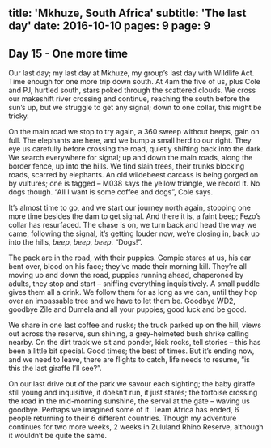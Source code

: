 title: 'Mkhuze, South Africa'
subtitle: 'The last day'
date: 2016-10-10
pages: 9
page: 9
---

## Day 15 - One more time

Our last day; my last day at Mkhuze, my group’s last day with Wildlife Act. Time enough for one more trip down south. At 4am the five of us, plus Cole and PJ, hurtled south, stars poked through the scattered clouds. We cross our makeshift river crossing and continue, reaching the south before the sun’s up, but we struggle to get any signal; down to one collar, this might be tricky.

On the main road we stop to try again, a 360 sweep without beeps, gain on full. The elephants are here, and we bump a small herd to our right. They eye us carefully before crossing the road, quietly shifting back into the dark. We search everywhere for signal; up and down the main roads, along the border fence, up into the hills. We find slain trees, their trunks blocking roads, scarred by elephants. An old wildebeest carcass is being gorged on by vultures; one is tagged – M038 says the yellow triangle, we record it. No dogs though. “All I want is some coffee and dogs”, Cole says.

It’s almost time to go, and we start our journey north again, stopping one more time besides the dam to get signal. And there it is, a faint beep; Fezo’s collar has resurfaced. The chase is on, we turn back and head the way we came, following the signal, it’s getting louder now, we’re closing in, back up into the hills, _beep_, _beep_, _beep_. “Dogs!”.

The pack are in the road, with their puppies. Gompie stares at us, his ear bent over, blood on his face; they’ve made their morning kill. They’re all moving up and down the road, puppies running ahead, chaperoned by adults, they stop and start – sniffing everything inquisitively. A small puddle gives them all a drink. We follow them for as long as we can, until they hop over an impassable tree and we have to let them be. Goodbye WD2, goodbye Zile and Dumela and all your puppies; good luck and be good.

We share in one last coffee and rusks; the truck parked up on the hill, views out across the reserve, sun shining, a grey-helmeted bush shrike calling nearby. On the dirt track we sit and ponder, kick rocks, tell stories – this has been a little bit special. Good times; the best of times. But it’s ending now, and we need to leave, there are flights to catch, life needs to resume, “is this the last giraffe I’ll see?”.

On our last drive out of the park we savour each sighting; the baby giraffe still young and inquisitive, it doesn’t run, it just stares; the tortoise crossing the road in the mid-morning sunshine, the serval at the gate – waving us goodbye. Perhaps we imagined some of it. Team Africa has ended, 6 people returning to their _6_ different countries. Though my adventure continues for two more weeks, 2 weeks in Zululand Rhino Reserve, although it wouldn’t be quite the same.
